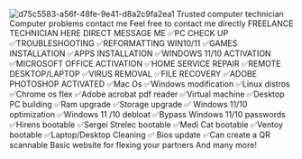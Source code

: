  ![d75c5583-a56f-48fe-9e41-d8a2c9fa2ea1](https://github.com/user-attachments/assets/6b8e287a-7d35-40a9-b43f-56a80da6b46c)
Trusted computer technician
Computer problems contact me
Feel free to contact me directly
FREELANCE TECHNICIAN HERE
DIRECT MESSAGE ME
✅PC CHECK UP
✅TROUBLESHOOTING
✅REFORMATTING WIN10/11
✅GAMES INSTALLATION
✅APPS INSTALLATION
✅WINDOWS 11/10 ACTIVATION
✅MICROSOFT OFFICE ACTIVATION
✅HOME SERVICE REPAIR
✅REMOTE DESKTOP/LAPTOP
✅VIRUS REMOVAL
✅FILE RECOVERY
✅ADOBE PHOTOSHOP ACTIVATED
✅Mac Os
✅Windows modification
✅Linux distros
✅Chrome os flex
✅Adobe acrobat pdf reader
✅Virtual machine
✅Desktop PC building
✅Ram upgrade
✅Storage upgrade
✅ Windows 11/10 optimization
✅Windows 11 /10 debloat
✅Bypass Windows 11/10 passwords
✅Hirens bootable
✅Sergei Strelec bootable
✅Medi Cat bootable
✅Ventoy bootable
✅Laptop/Desktop Cleaning
✅ Bios update 
✅Can create a QR scannable Basic website for flexing your partners And many more!
